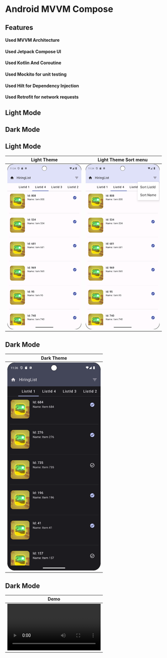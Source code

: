 # Android MVVM Compose 

## Features
#### Used MVVM Architecture
#### Used Jetpack Compose UI
#### Used Kotlin And Coroutine
#### Used Mockito for unit testing 
#### Used Hilt for Dependency Injection
#### Used Retrofit for network requests

## Light Mode

## Dark Mode


## Light Mode

| Light Theme | Light Theme Sort menu | 
|------------|-------------|
| <img src="newLightMode.png" alt="Light Theme" width="300"> | <img src="newSortIdName.png" alt="Light Theme Sort menu" width="300"> |
## Dark Mode

| Dark Theme |  
|------------|
| <img src="newDarkMode.png" alt="Dark Theme" width="300"> | 

</p>

## Dark Mode
| Demo |
|------------|
| ![Demo](SortIdName.mp4) |
